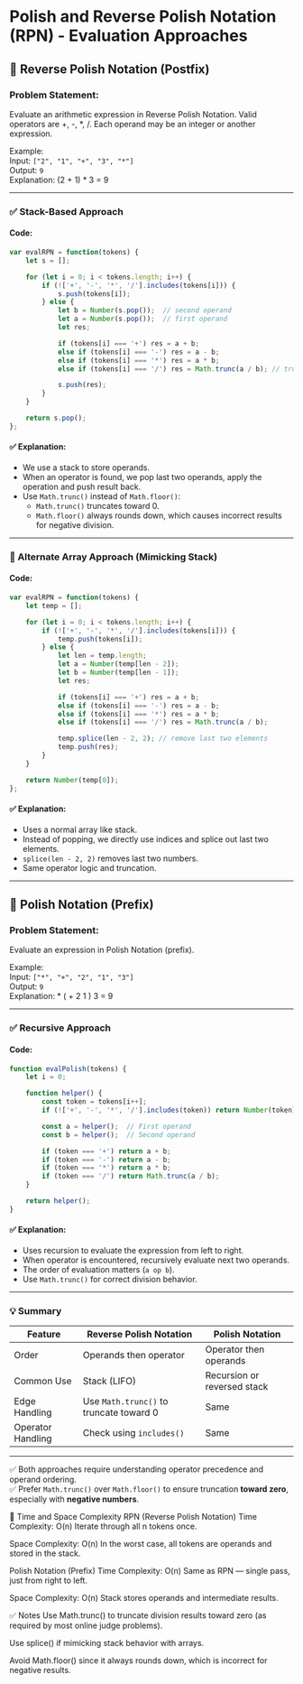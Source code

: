 
# Polish and Reverse Polish Notation (RPN) - Evaluation Approaches

## 🔄 Reverse Polish Notation (Postfix)

### Problem Statement:
Evaluate an arithmetic expression in Reverse Polish Notation. Valid operators are +, -, *, /. Each operand may be an integer or another expression.

Example:  
Input: `["2", "1", "+", "3", "*"]`  
Output: `9`  
Explanation: (2 + 1) * 3 = 9

---

### ✅ Stack-Based Approach

#### Code:
```javascript
var evalRPN = function(tokens) {
    let s = [];

    for (let i = 0; i < tokens.length; i++) {
        if (!['+', '-', '*', '/'].includes(tokens[i])) {
            s.push(tokens[i]);
        } else {
            let b = Number(s.pop());  // second operand
            let a = Number(s.pop());  // first operand
            let res;

            if (tokens[i] === '+') res = a + b;
            else if (tokens[i] === '-') res = a - b;
            else if (tokens[i] === '*') res = a * b;
            else if (tokens[i] === '/') res = Math.trunc(a / b); // truncate toward 0

            s.push(res);
        }
    }

    return s.pop();
};
```

#### ✅ Explanation:
- We use a stack to store operands.
- When an operator is found, we pop last two operands, apply the operation and push result back.
- Use `Math.trunc()` instead of `Math.floor()`:
  - `Math.trunc()` truncates toward 0.
  - `Math.floor()` always rounds down, which causes incorrect results for negative division.

---

### 🧠 Alternate Array Approach (Mimicking Stack)

#### Code:
```javascript
var evalRPN = function(tokens) {
    let temp = [];

    for (let i = 0; i < tokens.length; i++) {
        if (!['+', '-', '*', '/'].includes(tokens[i])) {
            temp.push(tokens[i]);
        } else {
            let len = temp.length;
            let a = Number(temp[len - 2]);
            let b = Number(temp[len - 1]);
            let res;

            if (tokens[i] === '+') res = a + b;
            else if (tokens[i] === '-') res = a - b;
            else if (tokens[i] === '*') res = a * b;
            else if (tokens[i] === '/') res = Math.trunc(a / b);

            temp.splice(len - 2, 2); // remove last two elements
            temp.push(res);
        }
    }

    return Number(temp[0]);
};
```

#### ✅ Explanation:
- Uses a normal array like stack.
- Instead of popping, we directly use indices and splice out last two elements.
- `splice(len - 2, 2)` removes last two numbers.
- Same operator logic and truncation.

---

## 📌 Polish Notation (Prefix)

### Problem Statement:
Evaluate an expression in Polish Notation (prefix).

Example:  
Input: `["*", "+", "2", "1", "3"]`  
Output: `9`  
Explanation: * ( + 2 1 ) 3 = 9

---

### ✅ Recursive Approach

#### Code:
```javascript
function evalPolish(tokens) {
    let i = 0;

    function helper() {
        const token = tokens[i++];
        if (!['+', '-', '*', '/'].includes(token)) return Number(token);

        const a = helper();  // First operand
        const b = helper();  // Second operand

        if (token === '+') return a + b;
        if (token === '-') return a - b;
        if (token === '*') return a * b;
        if (token === '/') return Math.trunc(a / b);
    }

    return helper();
}
```

#### ✅ Explanation:
- Uses recursion to evaluate the expression from left to right.
- When operator is encountered, recursively evaluate next two operands.
- The order of evaluation matters (`a op b`).
- Use `Math.trunc()` for correct division behavior.

---

### 💡 Summary

| Feature | Reverse Polish Notation | Polish Notation |
|--------|--------------------------|------------------|
| Order | Operands then operator | Operator then operands |
| Common Use | Stack (LIFO) | Recursion or reversed stack |
| Edge Handling | Use `Math.trunc()` to truncate toward 0 | Same |
| Operator Handling | Check using `includes()` | Same |

---

✅ Both approaches require understanding operator precedence and operand ordering.  
✅ Prefer `Math.trunc()` over `Math.floor()` to ensure truncation **toward zero**, especially with **negative numbers**.

🧮 Time and Space Complexity
RPN (Reverse Polish Notation)
Time Complexity: O(n)
Iterate through all n tokens once.

Space Complexity: O(n)
In the worst case, all tokens are operands and stored in the stack.

Polish Notation (Prefix)
Time Complexity: O(n)
Same as RPN — single pass, just from right to left.

Space Complexity: O(n)
Stack stores operands and intermediate results.

✅ Notes
Use Math.trunc() to truncate division results toward zero (as required by most online judge problems).

Use splice() if mimicking stack behavior with arrays.

Avoid Math.floor() since it always rounds down, which is incorrect for negative results.
